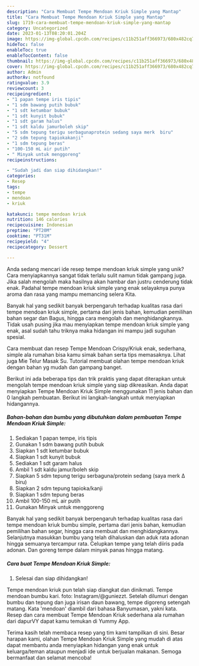 ```yaml
---
description: "Cara Membuat Tempe Mendoan Kriuk Simple yang Mantap"
title: "Cara Membuat Tempe Mendoan Kriuk Simple yang Mantap"
slug: 1719-cara-membuat-tempe-mendoan-kriuk-simple-yang-mantap
category: Uncategorized
date: 2023-01-13T08:20:01.204Z
image: https://img-global.cpcdn.com/recipes/c11b251aff366973/680x482cq70/tempe-mendoan-kriuk-simple-foto-resep-utama.jpg
hideToc: false
enableToc: true
enableTocContent: false
thumbnail: https://img-global.cpcdn.com/recipes/c11b251aff366973/680x482cq70/tempe-mendoan-kriuk-simple-foto-resep-utama.jpg
cover: https://img-global.cpcdn.com/recipes/c11b251aff366973/680x482cq70/tempe-mendoan-kriuk-simple-foto-resep-utama.jpg
author: Admin
authorAv: notfound
ratingvalue: 3.9
reviewcount: 3
recipeingredient:
- "1 papan tempe iris tipis"
- "1 sdm bawang putih bubuk"
- "1 sdt ketumbar bubuk"
- "1 sdt kunyit bubuk"
- "1 sdt garam halus"
- "1 sdt kaldu jamurboleh skip"
- "5 sdm tepung terigu serbagunaprotein sedang saya merk  biru"
- "2 sdm tepung tapiokakanji"
- "1 sdm tepung beras"
- "100-150 mL air putih"
- " Minyak untuk menggoreng"
recipeinstructions:

- "Sudah jadi dan siap dihidangkan!"
categories:
- Resep
tags:
- tempe
- mendoan
- kriuk

katakunci: tempe mendoan kriuk 
nutrition: 146 calories
recipecuisine: Indonesian
preptime: "PT20M"
cooktime: "PT31M"
recipeyield: "4"
recipecategory: Dessert

---
```





Anda sedang mencari ide resep tempe mendoan kriuk simple yang unik? Cara menyiapkannya sangat tidak terlalu sulit namun tidak gampang juga. Jika salah mengolah maka hasilnya akan hambar dan justru cenderung tidak enak. Padahal tempe mendoan kriuk simple yang enak selayaknya punya aroma dan rasa yang mampu memancing selera Kita.





Banyak hal yang sedikit banyak berpengaruh terhadap kualitas rasa dari tempe mendoan kriuk simple, pertama dari jenis bahan, kemudian pemilihan bahan segar dan Bagus, hingga cara mengolah dan menghidangkannya. Tidak usah pusing jika mau menyiapkan tempe mendoan kriuk simple yang enak,      asal sudah tahu triknya maka hidangan ini mampu jadi suguhan spesial.














Cara membuat dan resep Tempe Mendoan Crispy/Kriuk enak, sederhana, simple ala rumahan bisa kamu simak bahan serta tips memasaknya. Lihat juga Mie Telur Masak Su. Tutorial membuat olahan tempe mendoan kriuk dengan bahan yg mudah dan gampang banget.






Berikut ini ada beberapa tips dan trik praktis yang dapat diterapkan untuk mengolah tempe mendoan kriuk simple yang siap dikreasikan. Anda dapat menyiapkan Tempe Mendoan Kriuk Simple menggunakan 11 jenis bahan dan 0 langkah pembuatan. Berikut ini langkah-langkah untuk menyiapkan hidangannya.

<!--inarticleads1-->

##### Bahan-bahan dan bumbu yang dibutuhkan dalam pembuatan Tempe Mendoan Kriuk Simple:

1. Sediakan 1 papan tempe, iris tipis
1. Gunakan 1 sdm bawang putih bubuk
1. Siapkan 1 sdt ketumbar bubuk
1. Siapkan 1 sdt kunyit bubuk
1. Sediakan 1 sdt garam halus
1. Ambil 1 sdt kaldu jamur/boleh skip
1. Siapkan 5 sdm tepung terigu serbaguna/protein sedang (saya merk ∆ biru)
1. Siapkan 2 sdm tepung tapioka/kanji
1. Siapkan 1 sdm tepung beras
1. Ambil 100-150 mL air putih
1. Gunakan  Minyak untuk menggoreng


Banyak hal yang sedikit banyak berpengaruh terhadap kualitas rasa dari tempe mendoan kriuk bumbu simple, pertama dari jenis bahan, kemudian pemilihan bahan segar, hingga cara membuat dan menghidangkannya. Selanjutnya masukkan bumbu yang telah dihaluskan dan aduk rata adonan hingga semuanya tercampur rata. Celupkan tempe yang telah diiris pada adonan. Dan goreng tempe dalam minyak panas hingga matang. 

<!--inarticleads2-->

##### Cara buat Tempe Mendoan Kriuk Simple:


1. Selesai dan siap dihidangkan!

Tempe mendoan kriuk pun telah siap diangkat dan dinikmati. Tempe mendoan bumbu kari. foto: Instagram/@guniezzt. Setelah dilumuri dengan bumbu dan tepung dan juga irisan daun bawang, tempe digoreng setengah matang. Kata &#39;mendoan&#39; diambil dari bahasa Banyumasan, yakni kata. Resep dan cara membuat Tempe Mendoan Kriuk sederhana ala rumahan dari dapurVY dapat kamu temukan di Yummy App. 

Terima kasih telah membaca resep yang tim kami tampilkan di sini. Besar harapan kami, olahan Tempe Mendoan Kriuk Simple yang mudah di atas dapat membantu anda menyiapkan hidangan yang enak untuk keluarga/teman ataupun menjadi ide untuk berjualan makanan. Semoga bermanfaat dan selamat mencoba!
